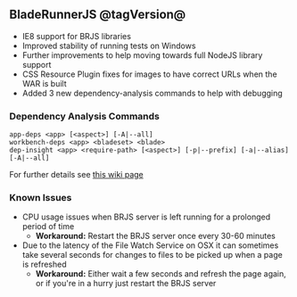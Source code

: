## BladeRunnerJS @tagVersion@
- IE8 support for BRJS libraries
- Improved stability of running tests on Windows
- Further improvements to help moving towards full NodeJS library support
- CSS Resource Plugin fixes for images to have correct URLs when the WAR is built
- Added 3 new dependency-analysis commands to help with debugging


### Dependency Analysis Commands
```
app-deps <app> [<aspect>] [-A|--all]
workbench-deps <app> <bladeset> <blade>
dep-insight <app> <require-path> [<aspect>] [-p|--prefix] [-a|--alias] [-A|--all]
```
For further details see [this wiki page](https://github.com/BladeRunnerJS/brjs/wiki/Debugging-your-application-dependencies)

### Known Issues
- CPU usage issues when BRJS server is left running for a prolonged period of time
  - **Workaround:** Restart the BRJS server once every 30-60 minutes
- Due to the latency of the File Watch Service on OSX it can sometimes take several seconds for changes to files to be picked up when a page is refreshed
  - **Workaround:** Either wait a few seconds and refresh the page again, or if you're in a hurry just restart the BRJS server